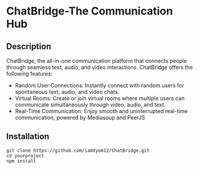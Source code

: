 # ChatBridge-The Communication Hub


## Description
ChatBridge, the all-in-one communication platform that connects people through seamless text, audio, and video interactions. ChatBridge offers the following features:

- Random User Connections: Instantly connect with random users for spontaneous text, audio, and video chats.
- Virtual Rooms: Create or join virtual rooms where multiple users can communicate simultaneously through video, audio, and text.
- Real-Time Communication: Enjoy smooth and uninterrupted real-time communication, powered by Mediasoup and PeerJS

## Installation
```
git clone https://github.com/iamVyom12/ChatBridge.git
cd yourproject
npm install